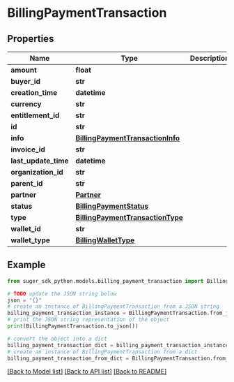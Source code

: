 # BillingPaymentTransaction


## Properties

Name | Type | Description | Notes
------------ | ------------- | ------------- | -------------
**amount** | **float** |  | [optional] 
**buyer_id** | **str** |  | [optional] 
**creation_time** | **datetime** |  | [optional] 
**currency** | **str** |  | [optional] 
**entitlement_id** | **str** |  | [optional] 
**id** | **str** |  | [optional] 
**info** | [**BillingPaymentTransactionInfo**](BillingPaymentTransactionInfo.md) |  | [optional] 
**invoice_id** | **str** |  | [optional] 
**last_update_time** | **datetime** |  | [optional] 
**organization_id** | **str** |  | [optional] 
**parent_id** | **str** |  | [optional] 
**partner** | [**Partner**](Partner.md) |  | [optional] 
**status** | [**BillingPaymentStatus**](BillingPaymentStatus.md) |  | [optional] 
**type** | [**BillingPaymentTransactionType**](BillingPaymentTransactionType.md) |  | [optional] 
**wallet_id** | **str** |  | [optional] 
**wallet_type** | [**BillingWalletType**](BillingWalletType.md) |  | [optional] 

## Example

```python
from suger_sdk_python.models.billing_payment_transaction import BillingPaymentTransaction

# TODO update the JSON string below
json = "{}"
# create an instance of BillingPaymentTransaction from a JSON string
billing_payment_transaction_instance = BillingPaymentTransaction.from_json(json)
# print the JSON string representation of the object
print(BillingPaymentTransaction.to_json())

# convert the object into a dict
billing_payment_transaction_dict = billing_payment_transaction_instance.to_dict()
# create an instance of BillingPaymentTransaction from a dict
billing_payment_transaction_from_dict = BillingPaymentTransaction.from_dict(billing_payment_transaction_dict)
```
[[Back to Model list]](../README.md#documentation-for-models) [[Back to API list]](../README.md#documentation-for-api-endpoints) [[Back to README]](../README.md)


